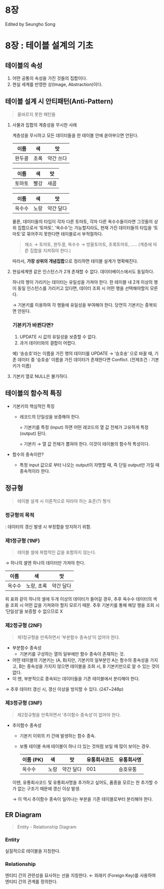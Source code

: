 # 8장

Edited by Seungho Song

# 8장 : 테이블 설계의 기초

## 테이블의 속성

1. 어떤 공통의 속성을 가진 것들의 집합이다.
2. 현실 세계를 반영한 상(Image, Abstraction)이다.

## 테이블 설계 시 안티패턴(Anti-Pattern)

> 올바르지 못한 패턴들
> 
1. 사물과 집합의 계층성을 무시한 사례
    
    계층성을 무시하고 모든 데이터들을 한 테이블 안에 쏟아부으면 안된다.
    
    | 이름 | 색 | 맛 |
    | --- | --- | --- |
    | 완두콩 | 초록 | 약간 쓰다 |
    
    | 이름 | 색 | 맛 |
    | --- | --- | --- |
    | 토마토 | 빨강 | 새콤 |
    
    | 이름 | 색 | 맛 |
    | --- | --- | --- |
    | 옥수수 | 노랑 | 약간 달다 |
    
    물론, 데이터들의 타입이 각자 다른 토마토, 각자 다른 옥수수들이라면 그것들의 상위 집합으로서 ‘토마토’, ‘옥수수’는 가능할지라도, 현재 가진 데이터들의 타입을 ‘토마토’로 묶어주지 못한다면 테이블로서 부적절하다.
    
    > 채소 → 토마토, 완두콩, 옥수수 → 방울토마토, 초록토마토, ….. (계층에 따른 집합을 지켜줘야 한다.)
    > 
    
    따라서, **가장 상위의 개념집합**으로 정리하면 테이블 설계가 명확해진다.
    
2. 현실세계엔 같은 인스턴스가 2개 존재할 수 없다. 데이터베이스에서도 동일하다.
    
    하나의 행이 가리키는 데이터는 유일성을 가져야 한다. 한 테이블 내 2개 이상의 행이 동일 인스턴스를 가리키고 있다면, 데이터 조회 시 어떤 행을 선택해야할지 모른다.
    
    → 기본키를 이용하여 각 행들에 유일성을 부여해야 한다. 당연히 기본키는 중복되면 안된다.
    
    ### 기본키가 바뀐다면?
    
    1. UPDATE 시 값의 유일성을 보증할 수 없다.
    2. 과거 데이터와의 결합이 어렵다.
    
    예) ‘송승호’라는 이름을 가진 행의 데이터를 UPDATE → ‘승호송’ 으로 바꿀 때, 기존 데이터 중 ‘승호송’ 이름을 가진 데이터가 존재한다면 Conflict. (전제조건 : 기본키가 이름)
    
3. 기본키 열로 NULL은 불가하다.

## 테이블의 함수적 특징

- 기본키의 핵심적인 특징
    - 레코드의 단일성을 보증해야 한다.
        
        = 기본키를 특정 (input) 하면 어떤 레코드의 열 값 전체가 고유하게 특정 (output) 된다.
        
        = 기본키 → 열 값 전체가 뽑혀야 한다. 이것이 테이블의 함수적 특성이다.
        
- 함수의 종속이란?
    - 특정 input 값으로 부터 나오는 output이 자명할 때, 즉 단일 output만 가질 때 종속적이라 한다.

## 정규형

> 테이블 설계 시 이론적으로 따라야 하는 표준(?) 형식
> 

### 정규형의 목적

: 데이터의 갱신 발생 시 부정합을 방지하기 위함.

### 제1정규형 (1NF)

> 테이블 셀에 복합적인 값을 포함하지 않는다.
> 

→ 하나의 셀엔 하나의 데이터만 가져야 한다.

| 이름 | 색 | 맛 |
| --- | --- | --- |
| 옥수수 | 노랑, 초록 | 약간 달다 |

위 표와 같이 하나의 셀에 두개 이상의 데이터가 들어갈 경우, 추후 옥수수 데이터의 색을 조회 시 어떤 값을 가져와야 할지 모르기 때문. 추후 기본키를 통해 해당 행을 조회 시 ‘단일성’을 보증할 수 없으므로 X

### 제2정규형 (2NF)

> 제1정규형을 만족하면서 ‘부분함수 종속성’이 없어야 한다.
> 
- 부분함수 종속성
    - 기본키를 구성하는 열의 일부에만 함수 종속이 존재하는 것.
- 어떤 테이블의 기본키는 (A, B)지만, 기본키의 일부분인 A는 함수의 종속성을 가지고, B는 종속성을 가지지 않으면 테이블을 조회 시, B 기본키만으로 알 수 있는 것이 없다.
- 이 땐, 부분적으로 종속되는 데이터들을 기존 테이블에서 분리해야 한다.

→ 추후 데이터 갱신 시, 갱신 이상을 방지할 수 있다. (247~248p)

### 제3정규형 (3NF)

> 제2정규형을 만족하면서 ‘추이함수 종속성’이 없어야 한다.
> 
- 추이함수 종속성
    - 기본키 이외의 키 간에 발생하는 함수 종속.
    - 보통 테이블 속에 테이블이 하나 더 있는 것처럼 보일 때 많이 보이는 경우.
        
        
        | 이름 (PK) | 색 | 맛 | 유통회사코드 | 유통회사명 |
        | --- | --- | --- | --- | --- |
        | 옥수수 | 노랑 | 약간 달다 | 001 | 승호유통 |
    
    이땐, 유통회사코드 및 유통회사명을 추가하고 싶어도, 품종을 모르는 한 추가할 수가 없는 구조기 때문에 갱신 이상 발생.
    
    → 이 역시 추이함수 종속이 일어나는 부분을 기존 테이블로부터 분리해야 한다.
    

## ER Diagram

> Entity - Relationship Diagram
> 

### Entity

실질적으로 테이블을 지칭한다.

### Relationship

엔티티 간의 관련성을 묘사하는 선을 지칭한다. ← 외래키 (Foreign Key)를 사용하여 엔티티 간의 관계를 정의한다.